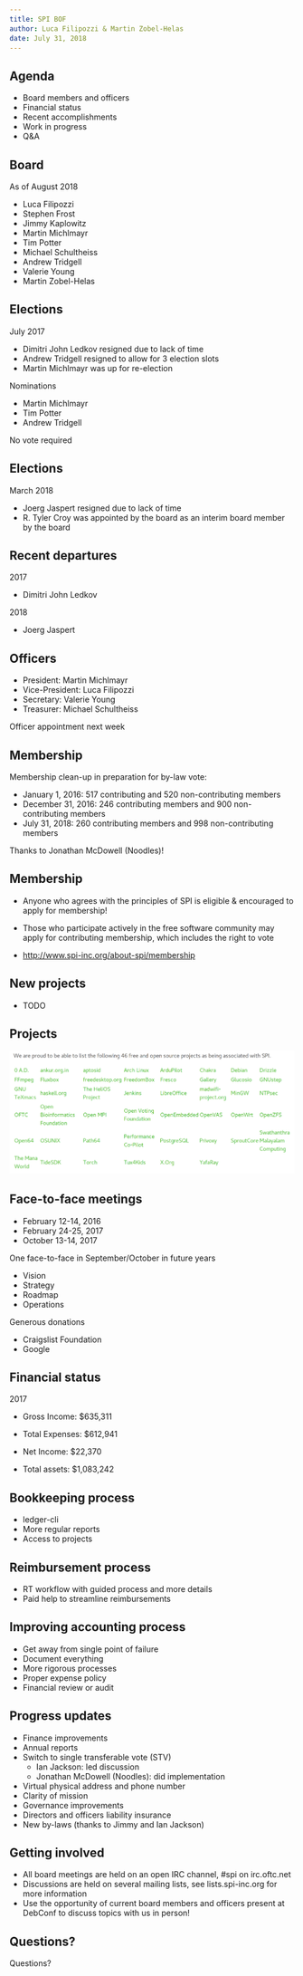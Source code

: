 ```yaml
---
title: SPI BOF
author: Luca Filipozzi & Martin Zobel-Helas
date: July 31, 2018
---
```


## Agenda

* Board members and officers
* Financial status
* Recent accomplishments
* Work in progress
* Q&A

## Board

As of August 2018

* Luca Filipozzi
* Stephen Frost
* Jimmy Kaplowitz
* Martin Michlmayr
* Tim Potter
* Michael Schultheiss
* Andrew Tridgell
* Valerie Young
* Martin Zobel-Helas

## Elections

July 2017

* Dimitri John Ledkov resigned due to lack of time
* Andrew Tridgell resigned to allow for 3 election slots
* Martin Michlmayr was up for re-election

Nominations

* Martin Michlmayr
* Tim Potter
* Andrew Tridgell

No vote required

## Elections

March 2018

* Joerg Jaspert resigned due to lack of time
* R. Tyler Croy was appointed by the board as an interim board member by the board


## Recent departures

2017

* Dimitri John Ledkov

2018
* Joerg Jaspert

## Officers

* President: Martin Michlmayr
* Vice-President: Luca Filipozzi
* Secretary: Valerie Young
* Treasurer: Michael Schultheiss

Officer appointment next week

## Membership

Membership clean-up in preparation for by-law vote:

* January 1, 2016: 517 contributing and 520 non-contributing members
* December 31, 2016:  246 contributing members and 900 non-contributing members
* July 31, 2018: 260 contributing members and 998 non-contributing members

Thanks to Jonathan McDowell (Noodles)!

## Membership

* Anyone who agrees with the principles of SPI is eligible & encouraged to apply for membership!

* Those who participate actively in the free software community may apply for contributing membership, which includes the right to vote

* http://www.spi-inc.org/about-spi/membership

## New projects

* TODO 

## Projects

![](projects.png)

## Face-to-face meetings

* February 12-14, 2016
* February 24-25, 2017
* October 13-14, 2017

One face-to-face in September/October in future years

* Vision
* Strategy
* Roadmap
* Operations

Generous donations

* Craigslist Foundation
* Google

## Financial status

2017

* Gross Income: $635,311
* Total Expenses: $612,941
* Net Income: $22,370

* Total assets: $1,083,242

## Bookkeeping process

* ledger-cli
* More regular reports
* Access to projects

## Reimbursement process

* RT workflow with guided process and more details
* Paid help to streamline reimbursements

## Improving accounting process

* Get away from single point of failure
* Document everything
* More rigorous processes
* Proper expense policy
* Financial review or audit

## Progress updates

* Finance improvements
* Annual reports
* Switch to single transferable vote (STV)
	* Ian Jackson: led discussion
	* Jonathan McDowell (Noodles): did implementation
* Virtual physical address and phone number
* Clarity of mission
* Governance improvements
* Directors and officers liability insurance
* New by-laws (thanks to Jimmy and Ian Jackson)

## Getting involved

* All board meetings are held on an open IRC channel, #spi on irc.oftc.net
* Discussions are held on several mailing lists, see lists.spi-inc.org for more information
* Use the opportunity of current board members and officers present at DebConf to discuss topics with us in person!

## Questions?

Questions?


